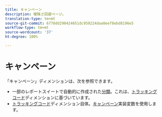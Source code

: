 ```yaml
---
title: キャンペーン
description: 曖昧さ回避ページ。
translation-type: tm+mt
source-git-commit: 6778dd290424651dc959224daa0eef8ebd8196e5
workflow-type: tm+mt
source-wordcount: '37'
ht-degree: 100%

---
```



# キャンペーン

「キャンペーン」ディメンションは、次を参照できます。

* 一部のレポートスイートで自動的に作成された[分類](../classifications/c-classifications.md)。これは、[トラッキングコード](tracking-code.md)ディメンションに基づいています。
* [トラッキングコード](tracking-code.md)ディメンション自体。[キャンペーン](/help/implement/vars/page-vars/campaign.md)実装変数を使用します。
